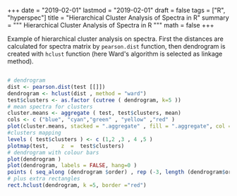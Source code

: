 +++
date = "2019-02-01"
lastmod = "2019-02-01"
draft = false
tags = ["R", "hyperspec"]
title = "Hierarchical Cluster Analysis of Spectra in R"
summary = """
Hierarchical Cluster Analysis of Spectra in R
"""
math = false
+++

Example of hierarchical cluster analysis on spectra. First the distances are calculated for spectra matrix by `pearson.dist` function, then dendrogram is created with `hclust` function (here Ward's algorithm is selected as linkage method). 


```r

# dendrogram
dist <- pearson.dist(test [[]])
dendrogram <- hclust(dist , method = "ward")
test$clusters <- as.factor (cutree ( dendrogram, k=5 ))
# mean spectra for clusters
cluster.means <- aggregate ( test, test$clusters, mean)
cols <- c ("blue", "cyan","green" , "yellow" ,"red" )
plot(cluster.means, stacked = ".aggregate" , fill = ".aggregate", col = cols, wl.reverse= TRUE, xoffset=150,lines.args = list( lwd = 3, lty = 1 ), wl.range =c( 800~2250 ,2400 ~3800))
#clusters mapping
levels ( test$clusters ) <- c (1,2 ,3 , 4 ,5 )
plotmap(test,    z  =  test$clusters)
# dendrogram with colour bars
plot(dendrogram )
plot(dendrogram, labels = FALSE, hang=0 )
points ( seq_along (dendrogram $order) , rep (-3, length (dendrogram$order)), col= cols [test$ clusters [dendrogram $order]] , pch ="|")
# plus extra rectangles
rect.hclust(dendrogram, k =5, border ="red")
```
